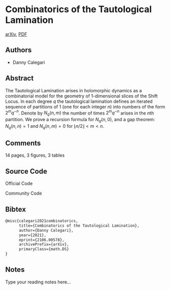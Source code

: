 
# Combinatorics of the Tautological Lamination

[arXiv](https://arxiv.org/abs/2106.0578), [PDF](https://arxiv.org/pdf/2106.0578.pdf)

## Authors

- Danny Calegari

## Abstract

The Tautological Lamination arises in holomorphic dynamics as a combinatorial model for the geometry of 1-dimensional slices of the Shift Locus. In each degree $q$ the tautological lamination defines an iterated sequence of partitions of $1$ (one for each integer $n$) into numbers of the form $2^m q^{-n}$. Denote by $N_q(n,m)$ the number of times $2^mq^{-n}$ arises in the $n$th partition. We prove a recursion formula for $N_q(n,0)$, and a gap theorem: $N_q(n,n)=1$ and $N_q(n,m)=0$ for $\lfloor n/2 \rfloor < m < n$.

## Comments

14 pages, 3 figures, 3 tables

## Source Code

Official Code



Community Code



## Bibtex

```tex
@misc{calegari2021combinatorics,
      title={Combinatorics of the Tautological Lamination}, 
      author={Danny Calegari},
      year={2021},
      eprint={2106.00578},
      archivePrefix={arXiv},
      primaryClass={math.DS}
}
```

## Notes

Type your reading notes here...

